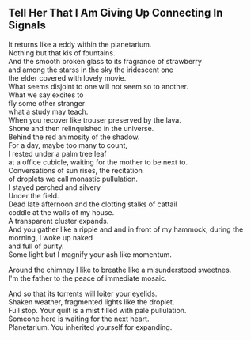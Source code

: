 Tell Her That I Am Giving Up Connecting In Signals
--------------------------------------------------
It returns like a eddy within the planetarium.  
Nothing but that kis of fountains.  
And the smooth broken glass to its fragrance of strawberry  
and among the starss in the sky the iridescent one  
the elder covered with lovely movie.  
What seems disjoint to one will not seem so to another.  
What we say excites to  
fly some other stranger  
what a study may teach.  
When you recover like trouser preserved by the lava.  
Shone and then relinquished in the universe.  
Behind the red animosity of the shadow.  
For a day, maybe too many to count,  
I rested under a palm tree leaf  
at a office cubicle, waiting for the mother to be next to.  
Conversations of sun rises, the recitation  
of droplets we call monastic pullulation.  
I stayed perched and silvery  
Under the field.  
Dead late afternoon and the clotting stalks of cattail  
coddle at the walls of my house.  
A transparent cluster expands.  
And you gather like a ripple and and in front of my hammock, during the morning, I woke up naked  
and full of purity.  
Some light but I magnify your ash like momentum.  
  
Around the chimney I like to breathe like a misunderstood sweetnes.  
I'm the father to the peace of immediate mosaic.  
  
And so that its torrents will loiter your eyelids.  
Shaken weather, fragmented lights like the droplet.  
Full stop. Your quilt is a mist filled with pale pullulation.  
Someone here is waiting for the next heart.  
Planetarium. You inherited yourself for expanding.  
